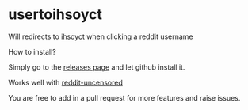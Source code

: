 # usertoihsoyct

Will redirects to [ihsoyct](https://ihsoyct.github.io/) when clicking a reddit username

How to install?

Simply go to the [releases page](https://github.com/airborne-commando/usertoihsoyct/releases/) and let github install it.

Works well with [reddit-uncensored](https://github.com/Fubs/reddit-uncensored)

You are free to add in a pull request for more features and raise issues.